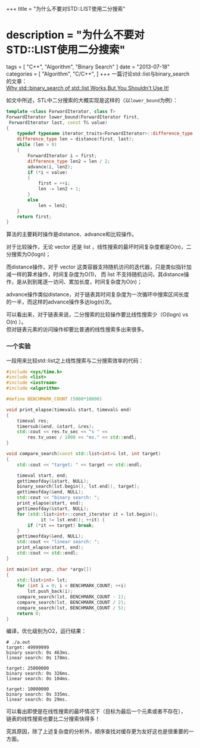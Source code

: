 +++
title = "为什么不要对STD::LIST使用二分搜索"
# description = "为什么不要对STD::LIST使用二分搜索"
tags = [ "C++", "Algorithm", "Binary Search" ]
date = "2013-07-18"
categories = [
    "Algorithm",
    "C/C++",
]
+++
一篇讨论std::list与binary_search的文章：     
[Why std::binary_search of std::list Works,But You Shouldn't Use It!](http://www.umich.edu/~eecs381/handouts/binary_search_std_list.pdf)    


如文中所述，STL中二分搜索的大概实现是这样的（以`lower_bound`为例）：
```cpp
template <class ForwardIterator, class T>
ForwardIterator lower_bound(ForwardIterator first,
 ForwardIterator last, const T& value)
{
    typedef typename iterator_traits<ForwardIterator>::difference_type difference_type;
    difference_type len = distance(first, last);
    while (len > 0)
    {
        ForwardIterator i = first;
        difference_type len2 = len / 2;
        advance(i, len2);
        if (*i < value)
        {
            first = ++i;
            len -= len2 + 1;
        }
        else
            len = len2;
    }
    return first;
}
```
算法的主要耗时操作是distance、advance和比较操作。  

对于比较操作，无论 vector 还是 list ，线性搜索的最坏时间复杂度都是O(n)，二分搜索为O(logn)；   

而distance操作，对于 vector 这类容器支持随机访问的迭代器，只是类似指针加减一样的算术操作，时间复杂度为O(1)， 而 list 不支持随机访问，其distance操作，是从到到尾逐一访问、累加长度，时间复杂度为O(n)；  

advance操作类似distance，对于链表其时间复杂度为一次循环中搜索区间长度的一半，而这样的advance操作多达log(n)次。  

可以看出来，对于链表来说，二分搜索的比较操作要比线性搜索少（O(logn) vs O(n) ）。  
但对链表元素的访问操作却要比普通的线性搜索多出来很多。  
### 一个实验
一段用来比较std::list之上线性搜索与二分搜索效率的代码：
```cpp
#include <sys/time.h>
#include <list>
#include <iostream>
#include <algorithm>

#define BENCHMARK_COUNT (5000*10000)

void print_elapse(timeval& start, timeval& end)
{
    timeval res;
    timersub(&end, &start, &res);
    std::cout << res.tv_sec << "s " <<
        res.tv_usec / 1000 << "ms." << std::endl;
}

void compare_search(const std::list<int>& lst, int target)
{
    std::cout << "target: " << target << std::endl;

    timeval start, end;
    gettimeofday(&start, NULL);
    binary_search(lst.begin(), lst.end(), target);
    gettimeofday(&end, NULL);
    std::cout << "binary search: ";
    print_elapse(start, end);
    gettimeofday(&start, NULL);
    for (std::list<int>::const_iterator it = lst.begin();
             it != lst.end(); ++it) {
        if (*it == target) break;
    }
    gettimeofday(&end, NULL);
    std::cout << "linear search: ";
    print_elapse(start, end);
    std::cout << std::endl;
}

int main(int argc, char *argv[])
{
    std::list<int> lst;
    for (int i = 0; i < BENCHMARK_COUNT; ++i)
        lst.push_back(i);
    compare_search(lst, BENCHMARK_COUNT - 1);
    compare_search(lst, BENCHMARK_COUNT / 2);
    compare_search(lst, BENCHMARK_COUNT / 5);
    return 0;
}
```
编译，优化级别为O2，运行结果：
```
# ./a.out
target: 49999999
binary search: 0s 463ms.
linear search: 0s 178ms.

target: 25000000
binary search: 0s 326ms.
linear search: 0s 104ms.

target: 10000000
binary search: 0s 335ms.
linear search: 0s 29ms.
```
可以看出即使是在线性搜索的最坏情况下（目标为最后一个元素或者不存在），   
链表的线性搜索也要比二分搜索快得多！

究其原因，除了上述复杂度的分析外，顺序查找对缓存更为友好这也是很重要的一方面。

